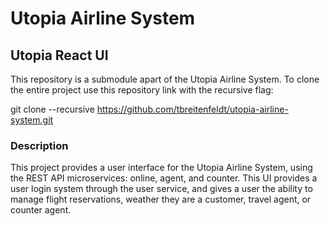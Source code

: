 # Utopia Airline System
## Utopia React UI

This repository is a submodule apart of the Utopia Airline System. To clone the entire project use this repository link with the recursive flag:

git clone --recursive https://github.com/tbreitenfeldt/utopia-airline-system.git

### Description

This project provides a user interface for the Utopia Airline System, using the REST API microservices: online, agent, and counter. This UI provides a user login system through the user service, and gives a user the ability to manage flight reservations, weather they are a customer, travel agent, or counter agent.
